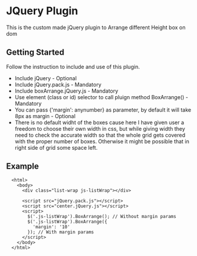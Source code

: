 # JQuery Plugin

This is the custom made jQuery plugin to Arrange different Height box on dom

## Getting Started

Follow the instruction to include and use of this plugin.
* Include jQuery - Optional
* Include jQuery.pack.js - Mandatory
* Include boxArrange.jQuery.js - Mandatory
* Use element (class or id) selector to call pluign method BoxArrange() - Mandatory
* You can pass {'margin': anynumber} as parameter, by default it will take 8px as margin - Optional
* There is no default widht of the boxes cause here I have given user a freedom to choose their own width in css,
  but while giving width they need to check the accurate width so that the whole grid gets covered with the proper number of boxes.
  Otherwise it might be possible that in right side of grid some space left.

## Example

```
  <html>
    <body>
      <div class="list-wrap js-listWrap"></div>

      <script src="jQuery.pack.js"></script>
      <script src="center.jQuery.js"></script>
      <script>
        $('.js-listWrap').BoxArrange(); // Without margin params
        $('.js-listWrap').BoxArrange({
          'margin': '10'
        }); // With margin params
      </script>
    </body>
  </html>
```
